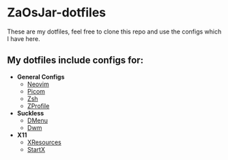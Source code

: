# ZaOsJar-dotfiles

These are my dotfiles, feel free to clone this repo and use the configs which I have here.

## My dotfiles include configs for:

- **General Configs**
  - [Neovim](https://github.com/ZaOsJar/ZaOsJar-dotfiles/tree/main/.config/nvim)
  - [Picom](https://github.com/ZaOsJar/ZaOsJar-dotfiles/tree/main/.config/picom)
  - [Zsh](https://github.com/ZaOsJar/ZaOsJar-dotfiles/blob/main/.zshrc)
  - [ZProfile](https://github.com/ZaOsJar/ZaOsJar-dotfiles/blob/main/.zprofile)
- **Suckless**
  - [DMenu](https://github.com/ZaOsJar/ZaOsJar-dotfiles/tree/main/.config/dmenu)
  - [Dwm](https://github.com/ZaOsJar/ZaOsJar-dotfiles/tree/main/.config/dwm)
- **X11**
  - [XResources](https://github.com/ZaOsJar/ZaOsJar-dotfiles/blob/main/.Xresources)
  - [StartX](https://github.com/ZaOsJar/ZaOsJar-dotfiles/blob/main/.xinitrc)
